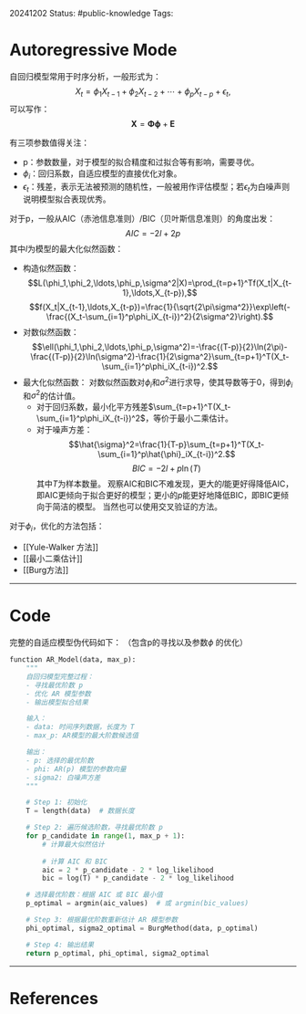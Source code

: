 20241202
Status: #public-knowledge
Tags: 
# Autoregressive Mode
自回归模型常用于时序分析，一般形式为：
$$X_t=\phi_1X_{t-1}+\phi_2X_{t-2}+\cdots+\phi_pX_{t-p}+\epsilon_t,$$
可以写作：
$$\mathbf{X}=\mathbf{\Phi}\boldsymbol{\phi}+\mathbf{E}$$

有三项参数值得关注：
- p：参数数量，对于模型的拟合精度和过拟合等有影响，需要寻优。
- $\phi_i$：回归系数，自适应模型的直接优化对象。
- $\epsilon_t$：残差，表示无法被预测的随机性，一般被用作评估模型；若$\epsilon_t$为白噪声则说明模型拟合表现优秀。

对于p，一般从AIC（赤池信息准则）/BIC（贝叶斯信息准则）的角度出发：
$$AIC = -2l + 2p$$
其中$l$为模型的最大化似然函数：
- 构造似然函数：$$L(\phi_1,\phi_2,\ldots,\phi_p,\sigma^2|X)=\prod_{t=p+1}^Tf(X_t|X_{t-1},\ldots,X_{t-p}),$$
$$f(X_t|X_{t-1},\ldots,X_{t-p})=\frac{1}{\sqrt{2\pi\sigma^2}}\exp\left(-\frac{(X_t-\sum_{i=1}^p\phi_iX_{t-i})^2}{2\sigma^2}\right).$$
- 对数似然函数：
$$\ell(\phi_1,\phi_2,\ldots,\phi_p,\sigma^2)=-\frac{(T-p)}{2}\ln(2\pi)-\frac{(T-p)}{2}\ln(\sigma^2)-\frac{1}{2\sigma^2}\sum_{t=p+1}^T(X_t-\sum_{i=1}^p\phi_iX_{t-i})^2.$$
- 最大化似然函数：
对数似然函数对$\phi_i$和$\sigma^2$进行求导，使其导数等于0，得到$\phi_i$和$\sigma^2$的估计值。
	- 对于回归系数，最小化平方残差$\sum_{t=p+1}^T(X_t-\sum_{i=1}^p\phi_iX_{t-i})^2$，等价于最小二乘估计。
	- 对于噪声方差：
$$\hat{\sigma}^2=\frac{1}{T-p}\sum_{t=p+1}^T(X_t-\sum_{i=1}^p\hat{\phi}_iX_{t-i})^2.$$
$$BIC = -2l + p\ln(T)$$
其中$T$为样本数量。
观察AIC和BIC不难发现，更大的$l$能更好得降低AIC，即AIC更倾向于拟合更好的模型；更小的$p$能更好地降低BIC，即BIC更倾向于简洁的模型。
当然也可以使用交叉验证的方法。

对于$\phi_i$，优化的方法包括：
- [[Yule-Walker 方法]]
- [[最小二乘估计]]
- [[Burg方法]]



---
# Code
完整的自适应模型伪代码如下：
（包含p的寻找以及参数$\phi$ 的优化）
```python
function AR_Model(data, max_p):
    """
    自回归模型完整过程：
    - 寻找最优阶数 p
    - 优化 AR 模型参数
    - 输出模型拟合结果

    输入：
    - data: 时间序列数据，长度为 T
    - max_p: AR模型的最大阶数候选值

    输出：
    - p: 选择的最优阶数
    - phi: AR(p) 模型的参数向量
    - sigma2: 白噪声方差
    """

    # Step 1: 初始化
    T = length(data)  # 数据长度

    # Step 2: 遍历候选阶数，寻找最优阶数 p
    for p_candidate in range(1, max_p + 1):
		# 计算最大似然估计
        
        # 计算 AIC 和 BIC
        aic = 2 * p_candidate - 2 * log_likelihood
        bic = log(T) * p_candidate - 2 * log_likelihood

    # 选择最优阶数：根据 AIC 或 BIC 最小值
    p_optimal = argmin(aic_values)  # 或 argmin(bic_values)

    # Step 3: 根据最优阶数重新估计 AR 模型参数
    phi_optimal, sigma2_optimal = BurgMethod(data, p_optimal)

    # Step 4: 输出结果
    return p_optimal, phi_optimal, sigma2_optimal
```

---
# References
